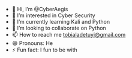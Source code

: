 - 👋 Hi, I’m @CyberAegis
- 👀 I’m interested in Cyber Security
- 🌱 I’m currently learning Kali and Python
- 💞️ I’m looking to collaborate on Python
- 📫 How to reach me tobialadetuyi@gmail.com
- 😄 Pronouns: He
- ⚡ Fun fact: I fun to be with

<!---
CyberAegie/CyberAegie is a ✨ special ✨ repository because its `README.md` (this file) appears on your GitHub profile.
You can click the Preview link to take a look at your changes.
--->
